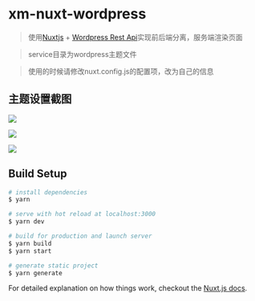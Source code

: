 # xm-nuxt-wordpress

> 使用[Nuxtjs](https://nuxtjs.org) + [Wordpress Rest Api](https://developer.wordpress.org/rest-api/)实现前后端分离，服务端渲染页面

> service目录为wordpress主题文件

> 使用的时候请修改nuxt.config.js的配置项，改为自己的信息

## 主题设置截图

![](https://upyun.xuanmo.xin/blog/xm-nuxt-wordpress-1.png)

![](https://upyun.xuanmo.xin/blog/xm-nuxt-wordpress-2.png)

![](https://upyun.xuanmo.xin/blog/xm-nuxt-wordpress-3.png)

## Build Setup

``` bash
# install dependencies
$ yarn

# serve with hot reload at localhost:3000
$ yarn dev

# build for production and launch server
$ yarn build
$ yarn start

# generate static project
$ yarn generate
```

For detailed explanation on how things work, checkout the [Nuxt.js docs](https://github.com/nuxt/nuxt.js).
